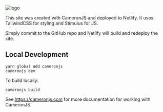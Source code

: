 ![logo](https://user-images.githubusercontent.com/300/72754003-75b47b80-3b7b-11ea-89fe-5762aeec7c85.png)

This site was created with CameronJS and deployed to Netlify. It uses TailwindCSS for styling and Stimulus for JS.

Simply commit to the GitHub repo and Netlify will build and redeploy the site.

## Local Development

    yarn global add cameronjs
    cameronjs dev

To build locally:

    cameronjs build

See https://cameronjs.com for more documentation for working with CameronJS.

